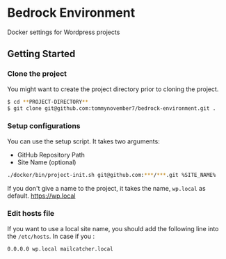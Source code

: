 # Bedrock Environment

Docker settings for Wordpress projects

## Getting Started

### Clone the project

You might want to create the project directory prior to cloning the project.

```bash
$ cd **PROJECT-DIRECTORY**
$ git clone git@github.com:tommynovember7/bedrock-environment.git .
```

### Setup configurations

You can use the setup script. It takes two arguments:

- GitHub Repository Path 
- Site Name (optional)

```bash
./docker/bin/project-init.sh git@github.com:***/***.git %SITE_NAME%
```

If you don't give a name to the project, it takes the name, `wp.local` as default.
https://wp.local

### Edit hosts file

If you want to use a local site name, you should add the following line
into the `/etc/hosts`. In case if you :

```text
0.0.0.0 wp.local mailcatcher.local
```
